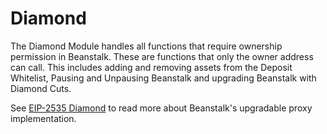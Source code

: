 # Diamond

The Diamond Module handles all functions that require ownership permission in Beanstalk. These are functions that only the owner address can call. This includes adding and removing assets from the Deposit Whitelist, Pausing and Unpausing Beanstalk and upgrading Beanstalk with Diamond Cuts.

See [EIP-2535 Diamond](../../overview/eip-2535-diamond.md) to read more about Beanstalk's upgradable proxy implementation.
